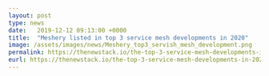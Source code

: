 ```yaml
---
layout: post
type: news
date:   2019-12-12 09:13:00 +0000
title:  "Meshery listed in top 3 service mesh developments in 2020"
image: /assets/images/news/Meshery_top3_servish_mesh_development.png
permalink: https://thenewstack.io/the-top-3-service-mesh-developments-in-2020/
eurl: https://thenewstack.io/the-top-3-service-mesh-developments-in-2020/
--- 
```


